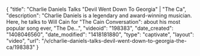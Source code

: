 {
    "title": "Charlie Daniels Talks \"Devil Went Down To Georgia\" | \"The Ca",
    "description": "Charlie Daniels is a legendary and award-winning musician. Here, he talks to Will Cain for \"The Cain Conversation\": about his most popular song ever, \"The De...",
    "videoid": "198383",
    "date_created": "1408046560",
    "date_modified": "1418181880",
    "type": "captivate",
    "layout": "video",
    "url": "\/v\/charlie-daniels-talks-devil-went-down-to-georgia-the-ca\/198383"
}